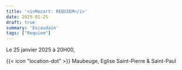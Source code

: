 ```yaml
---
title: '<i>Mozart: REQUIEM</i>'
date: 2025-01-25
draft: true
summary: 'Escaudain'
tags: ["Requiem"]
---
```


Le 25 janvier 2025 à 20H00,

{{< icon "location-dot" >}} Maubeuge, Eglise Saint-Pierre & Saint-Paul

